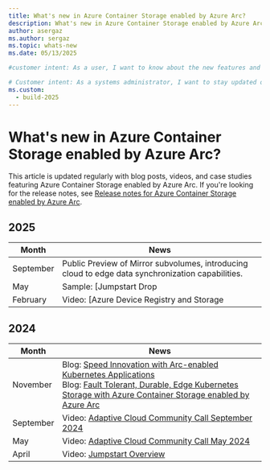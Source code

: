 ```yaml
---
title: What's new in Azure Container Storage enabled by Azure Arc?
description: What's new in Azure Container Storage enabled by Azure Arc?
author: asergaz
ms.author: sergaz
ms.topic: whats-new
ms.date: 05/13/2025

#customer intent: As a user, I want to know about the new features and updates in Azure Container Storage enabled by Azure Arc.

# Customer intent: As a systems administrator, I want to stay updated on the latest features and enhancements of Azure Container Storage enabled by Azure Arc, so that I can optimize my container management and ensure I’m leveraging the best available capabilities for my cloud infrastructure.
ms.custom:
  - build-2025
---
```


# What's new in Azure Container Storage enabled by Azure Arc?

This article is updated regularly with blog posts, videos, and case studies featuring Azure Container Storage enabled by Azure Arc. If you're looking for the release notes, see [Release notes for Azure Container Storage enabled by Azure Arc](release-notes.md).

## 2025

|Month  | News  |
|---------|---------|
|September | Public Preview of Mirror subvolumes, introducing cloud to edge data synchronization capabilities.       |
|May     | Sample: [Jumpstart Drop | Azure Container Storage enabled by Azure Arc: Cloud Ingest Edge Volume on a Single Node Ubuntu K3s Cluster with an SFTP Front End](https://jumpstart.azure.com/azure_jumpstart_drops?drop=Azure%20Container%20Storage%20enabled%20by%20Azure%20Arc%20SFTP&fs=true)       |
|February     |  Video: [Azure Device Registry and Storage | But can it HA?](https://www.youtube.com/watch?app=desktop&v=NceN83tjaL4&ab_channel=ArcJumpstart)       |

## 2024

|Month  | News  |
|---------|---------|
|November     |  Blog: [Speed Innovation with Arc-enabled Kubernetes Applications](https://techcommunity.microsoft.com/blog/azurearcblog/speed-innovation-with-arc-enabled-kubernetes-applications/4298658) </br>  Blog: [Fault Tolerant, Durable, Edge Kubernetes Storage with Azure Container Storage enabled by Azure Arc](https://techcommunity.microsoft.com/blog/azurearcblog/fault-tolerant-durable-edge-kubernetes-storage-with-azure-container-storage-enab/4293133)    |
|September     |   Video: [Adaptive Cloud Community Call September 2024](https://www.youtube.com/watch?app=desktop&v=o9nzzy3UXIY&t=486s&ab_channel=ArcJumpstart)      |
|May     |   Video: [Adaptive Cloud Community Call May 2024](https://www.youtube.com/watch?app=desktop&v=Ib82hw8-CUE&t=746s&ab_channel=ArcJumpstart)      |
|April     |  Video: [Jumpstart Overview](https://www.youtube.com/watch?app=desktop&v=Qnh2UH1g6Q4&t=542s&ab_channel=ArcJumpstart)       |
